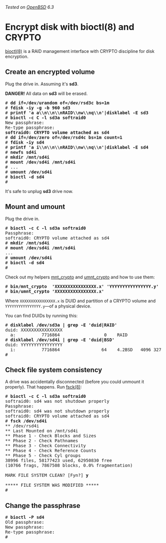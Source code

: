 _Tested on [OpenBSD](/openbsd/) 6.3_

# Encrypt disk with bioctl(8) and CRYPTO

[bioctl(8)][b] is a RAID management interface with CRYPTO discipline
for disk encryption.

[b]: https://man.openbsd.org/bioctl.8

## Create an encrypted volume

Plug the drive in. Assuming it's **sd3**.

**DANGER!** All data on **sd3** will be erased.

<pre>
# <b>dd if=/dev/urandom of=/dev/rsd3c bs=1m</b>
# <b>fdisk -iy -g -b 960 sd3</b>
# <b>printf 'a a\\n\\n\\nRAID\\nw\\nq\\n'|disklabel -E sd3</b>
# <b>bioctl -c C -l sd3a softraid0</b>
New passphrase:
Re-type passphrase:
<strong>softraid0: CRYPTO volume attached as sd4</strong>
# <b>dd if=/dev/zero of=/dev/rsd4c bs=1m count=1</b>
# <b>fdisk -iy sd4</b>
# <b>printf 'a i\\n\\n\\nRAID\\nw\\nq\\n'|disklabel -E sd4</b>
# <b>newfs sd4i</b>
# <b>mkdir /mnt/sd4i</b>
# <b>mount /dev/sd4i /mnt/sd4i</b>
# ...
# <b>umount /dev/sd4i</b>
# <b>bioctl -d sd4</b>
#
</pre>

It's safe to unplug **sd3** drive now.

## Mount and umount

Plug the drive in.

<pre>
# <b>bioctl -c C -l sd3a softraid0</b>
Passphrase:
softraid0: CRYPTO volume attached as sd4
# <b>mkdir /mnt/sd4i</b>
# <b>mount /dev/sd4i /mnt/sd4i</b>
...
# <b>umount /dev/sd4i</b>
# <b>bioctl -d sd4</b>
#
</pre>

Check out my helpers
[mnt_crypto](/bin/mnt_crypto) and
[umnt_crypto](/bin/umnt_crypto) and how to use them:

<pre>
# <b>bin/mnt_crypto  'XXXXXXXXXXXXXXXX.x' 'YYYYYYYYYYYYYYYY.y'</b>
# <b>bin/umnt_crypto 'XXXXXXXXXXXXXXXX.x'</b>
</pre>

Where `XXXXXXXXXXXXXXXX.x` is DUID and partition of a CRYPTO
volume and `YYYYYYYYYYYYYYYY.y`&mdash;of a physical device.

You can find DUIDs by running this:

<pre>
# <b>disklabel /dev/sd3a | grep -E 'duid|RAID'</b>
duid: XXXXXXXXXXXXXXXX
  a:          7716864                 0    RAID
# <b>disklabel /dev/sd4i | grep -E 'duid|BSD'</b>
duid: YYYYYYYYYYYYYYYY
  i:          7716864                64    4.2BSD   4096 32768 26062
#
</pre>

## Check file system consistency

A drive was accidentally disconnected (before you could unmount it properly).
That happens. Run [fsck(8)](https://man.openbsd.org/fsck.8):

<pre>
# <b>bioctl -c C -l sd3a softraid0</b>
softraid0: sd4 was not shutdown properly
Passphrase:
softraid0: sd4 was not shutdown properly
softraid0: CRYPTO volume attached as sd4
# <b>fsck /dev/sd4i</b>
** /dev/rsd4i
** Last Mounted on /mnt/sd4i
** Phase 1 - Check Blocks and Sizes
** Phase 2 - Check Pathnames
** Phase 3 - Check Connectivity
** Phase 4 - Check Reference Counts
** Phase 5 - Check Cyl groups
38996 files, 58177423 used, 62950830 free
(10766 frags, 7867508 blocks, 0.0% fragmentation)

MARK FILE SYSTEM CLEAN? [Fyn?] <b>y</b>

***** FILE SYSTEM WAS MODIFIED *****
#
</pre>

## Change the passphrase

<pre>
# <b>bioctl -P sd4</b>
Old passphrase:
New passphrase:
Re-type passphrase:
#
</pre>
